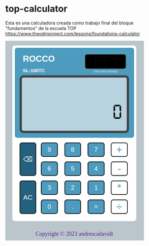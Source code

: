 # top-calculator
Esta es una calculadora creada como trabajo final del bloque "fundamentos" de la escuela TOP
https://www.theodinproject.com/lessons/foundations-calculator

![imagen calculadora](https://raw.githubusercontent.com/andresCadavidT/top-calculator/main/assets/calculator.png)
